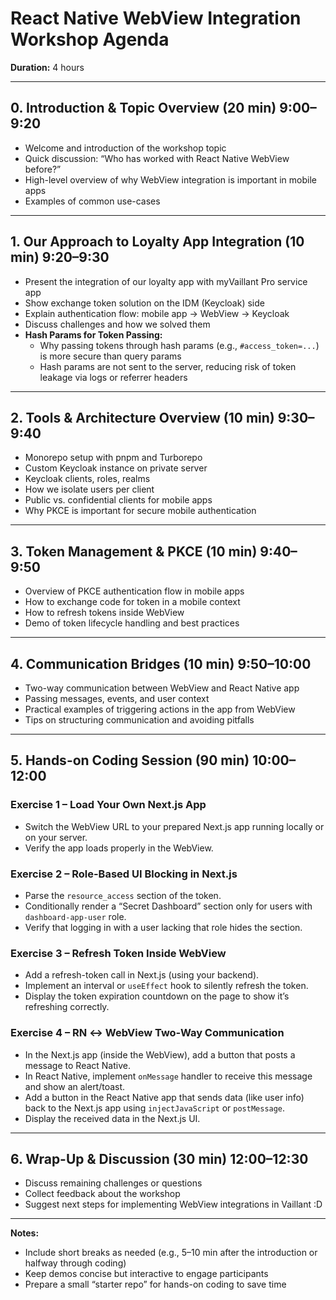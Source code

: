 # React Native WebView Integration Workshop Agenda

**Duration:** 4 hours

---

## 0. Introduction & Topic Overview (20 min) 9:00–9:20

- Welcome and introduction of the workshop topic
- Quick discussion: “Who has worked with React Native WebView before?”
- High-level overview of why WebView integration is important in mobile apps
- Examples of common use-cases

---

## 1. Our Approach to Loyalty App Integration (10 min) 9:20–9:30

- Present the integration of our loyalty app with myVaillant Pro service app
- Show exchange token solution on the IDM (Keycloak) side
- Explain authentication flow: mobile app → WebView → Keycloak
- Discuss challenges and how we solved them
- **Hash Params for Token Passing:**
  - Why passing tokens through hash params (e.g., `#access_token=...`) is more secure than query params
  - Hash params are not sent to the server, reducing risk of token leakage via logs or referrer headers

---

## 2. Tools & Architecture Overview (10 min) 9:30–9:40

- Monorepo setup with pnpm and Turborepo
- Custom Keycloak instance on private server
- Keycloak clients, roles, realms
- How we isolate users per client
- Public vs. confidential clients for mobile apps
- Why PKCE is important for secure mobile authentication

---

## 3. Token Management & PKCE (10 min) 9:40–9:50

- Overview of PKCE authentication flow in mobile apps
- How to exchange code for token in a mobile context
- How to refresh tokens inside WebView
- Demo of token lifecycle handling and best practices

---

## 4. Communication Bridges (10 min) 9:50–10:00

- Two-way communication between WebView and React Native app
- Passing messages, events, and user context
- Practical examples of triggering actions in the app from WebView
- Tips on structuring communication and avoiding pitfalls

---

## 5. Hands-on Coding Session (90 min) 10:00–12:00

### Exercise 1 – Load Your Own Next.js App

- Switch the WebView URL to your prepared Next.js app running locally or on your server.
- Verify the app loads properly in the WebView.

### Exercise 2 – Role-Based UI Blocking in Next.js

- Parse the `resource_access` section of the token.
- Conditionally render a “Secret Dashboard” section only for users with `dashboard-app-user` role.
- Verify that logging in with a user lacking that role hides the section.

### Exercise 3 – Refresh Token Inside WebView

- Add a refresh-token call in Next.js (using your backend).
- Implement an interval or `useEffect` hook to silently refresh the token.
- Display the token expiration countdown on the page to show it’s refreshing correctly.

### Exercise 4 – RN ↔ WebView Two-Way Communication

- In the Next.js app (inside the WebView), add a button that posts a message to React Native.
- In React Native, implement `onMessage` handler to receive this message and show an alert/toast.
- Add a button in the React Native app that sends data (like user info) back to the Next.js app using `injectJavaScript` or `postMessage`.
- Display the received data in the Next.js UI.

---

## 6. Wrap-Up & Discussion (30 min) 12:00–12:30

- Discuss remaining challenges or questions
- Collect feedback about the workshop
- Suggest next steps for implementing WebView integrations in Vaillant :D

---

**Notes:**

- Include short breaks as needed (e.g., 5–10 min after the introduction or halfway through coding)
- Keep demos concise but interactive to engage participants
- Prepare a small “starter repo” for hands-on coding to save time
